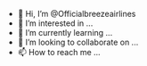 - 👋 Hi, I’m @Officialbreezeairlines
- 👀 I’m interested in ...
- 🌱 I’m currently learning ...
- 💞️ I’m looking to collaborate on ...
- 📫 How to reach me ...

<!---
Officialbreezeairlines/Officialbreezeairlines is a ✨ special ✨ repository because its `README.md` (this file) appears on your GitHub profile.
You can click the Preview link to take a look at your changes.
--->
